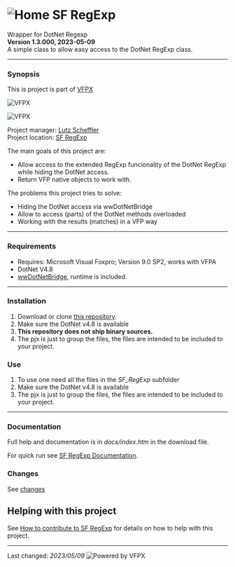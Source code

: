# ![](content/home.png "Home") SF RegExp
Wrapper for DotNet Regexp   
**Version 1.3.000, 2023-05-09**   
A simple class to allow easy access to the DotNet RegExp class.

---
### Synopsis
This is project is part of [VFPX](https://vfpx.github.io/) 

![VFPX](https://vfpx.github.io/images/vfpxbanner_small.gif)

![VFPX](https://github.com/lscheffler/sf_regexp/blob/master/content/vfpxlogo.gif "VFPX")

Project manager: [Lutz Scheffler](https://github.com/lscheffler)   
Project location: [SF RegExp](https://github.com/lscheffler/sf_regexp)   

The main goals of this project are:
- Allow access to the extended RegExp funcionality of the DotNet RegExp while hiding the DotNet access.
- Return VFP native objects to work with.

The problems this project tries to solve:
- Hiding the DotNet access via wwDotNetBridge
- Allow to access (parts) of the DotNet methods overloaded
- Working with the results (matches) in a VFP way

---
### Requirements
- Requires: Microsoft Visual Foxpro; Version 9.0 SP2, works with VFPA
- DotNet V4.8
- [wwDotNetBridge](https://west-wind.com/wwdotnetbridge.aspx), runtime is included.

---
### Installation
1. Download or clone [this repository](https://github.com/lscheffler/sf_regexp).   
2. Make sure the DotNet v4.8 is available
9. **This repository does not ship binary sources.**
3. The pjx is just to group the files, the files are intended to be included to your project.

### Use
1. To use one need all the files in the *SF_RegExp* subfolder
2. Make sure the DotNet v4.8 is available
3. The pjx is just to group the files, the files are intended to be included to your project.

---
### Documentation
Full help and documentation is in *docs/index.htm* in the download file.

For quick run see [SF RegExp Documentation](https://github.com/lscheffler/sf_regexp/blob/master/content/documentation.md).

### Changes
See [changes](https://github.com/lscheffler/sf_regexp/blob/master/content/change_log.md)

## Helping with this project
See [How to contribute to SF RegExp](https://github.com/lscheffler/sf_regexp/blob/master/.github/CONTRIBUTING.md) for details on how to help with this project.

----
Last changed: _2023/05/09_ ![Powered by VFPX](https://github.com/lscheffler/sf_regexp/blob/master/content/vfpxpoweredby_alternative.gif)